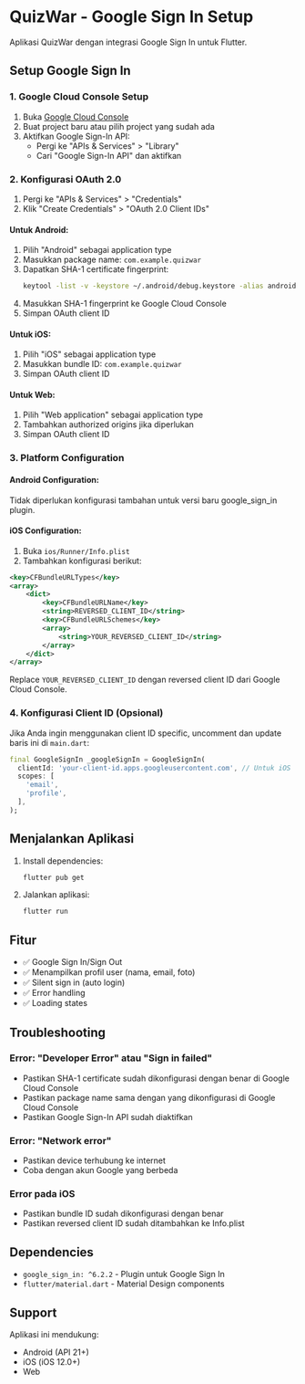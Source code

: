 # QuizWar - Google Sign In Setup

Aplikasi QuizWar dengan integrasi Google Sign In untuk Flutter.

## Setup Google Sign In

### 1. Google Cloud Console Setup

1. Buka [Google Cloud Console](https://console.cloud.google.com/)
2. Buat project baru atau pilih project yang sudah ada
3. Aktifkan Google Sign-In API:
   - Pergi ke "APIs & Services" > "Library"
   - Cari "Google Sign-In API" dan aktifkan

### 2. Konfigurasi OAuth 2.0

1. Pergi ke "APIs & Services" > "Credentials"
2. Klik "Create Credentials" > "OAuth 2.0 Client IDs"

#### Untuk Android:

1. Pilih "Android" sebagai application type
2. Masukkan package name: `com.example.quizwar`
3. Dapatkan SHA-1 certificate fingerprint:
   ```bash
   keytool -list -v -keystore ~/.android/debug.keystore -alias androiddebugkey -storepass android -keypass android
   ```
4. Masukkan SHA-1 fingerprint ke Google Cloud Console
5. Simpan OAuth client ID

#### Untuk iOS:

1. Pilih "iOS" sebagai application type
2. Masukkan bundle ID: `com.example.quizwar`
3. Simpan OAuth client ID

#### Untuk Web:

1. Pilih "Web application" sebagai application type
2. Tambahkan authorized origins jika diperlukan
3. Simpan OAuth client ID

### 3. Platform Configuration

#### Android Configuration:

Tidak diperlukan konfigurasi tambahan untuk versi baru google_sign_in plugin.

#### iOS Configuration:

1. Buka `ios/Runner/Info.plist`
2. Tambahkan konfigurasi berikut:

```xml
<key>CFBundleURLTypes</key>
<array>
    <dict>
        <key>CFBundleURLName</key>
        <string>REVERSED_CLIENT_ID</string>
        <key>CFBundleURLSchemes</key>
        <array>
            <string>YOUR_REVERSED_CLIENT_ID</string>
        </array>
    </dict>
</array>
```

Replace `YOUR_REVERSED_CLIENT_ID` dengan reversed client ID dari Google Cloud Console.

### 4. Konfigurasi Client ID (Opsional)

Jika Anda ingin menggunakan client ID specific, uncomment dan update baris ini di `main.dart`:

```dart
final GoogleSignIn _googleSignIn = GoogleSignIn(
  clientId: 'your-client-id.apps.googleusercontent.com', // Untuk iOS
  scopes: [
    'email',
    'profile',
  ],
);
```

## Menjalankan Aplikasi

1. Install dependencies:

   ```bash
   flutter pub get
   ```

2. Jalankan aplikasi:
   ```bash
   flutter run
   ```

## Fitur

- ✅ Google Sign In/Sign Out
- ✅ Menampilkan profil user (nama, email, foto)
- ✅ Silent sign in (auto login)
- ✅ Error handling
- ✅ Loading states

## Troubleshooting

### Error: "Developer Error" atau "Sign in failed"

- Pastikan SHA-1 certificate sudah dikonfigurasi dengan benar di Google Cloud Console
- Pastikan package name sama dengan yang dikonfigurasi di Google Cloud Console
- Pastikan Google Sign-In API sudah diaktifkan

### Error: "Network error"

- Pastikan device terhubung ke internet
- Coba dengan akun Google yang berbeda

### Error pada iOS

- Pastikan bundle ID sudah dikonfigurasi dengan benar
- Pastikan reversed client ID sudah ditambahkan ke Info.plist

## Dependencies

- `google_sign_in: ^6.2.2` - Plugin untuk Google Sign In
- `flutter/material.dart` - Material Design components

## Support

Aplikasi ini mendukung:

- Android (API 21+)
- iOS (iOS 12.0+)
- Web
